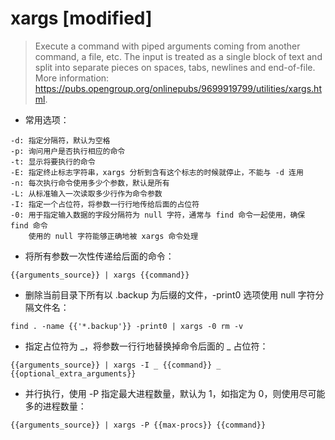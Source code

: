 # xargs [modified]

> Execute a command with piped arguments coming from another command, a file, etc.
> The input is treated as a single block of text and split into separate pieces on spaces, tabs, newlines and end-of-file.
> More information: <https://pubs.opengroup.org/onlinepubs/9699919799/utilities/xargs.html>.

- 常用选项：

```
-d: 指定分隔符，默认为空格
-p: 询问用户是否执行相应的命令
-t: 显示将要执行的命令
-E: 指定终止标志字符串，xargs 分析到含有这个标志的时候就停止，不能与 -d 连用
-n: 每次执行命令使用多少个参数，默认是所有
-L: 从标准输入一次读取多少行作为命令参数
-I: 指定一个占位符，将参数一行行地传给后面的占位符
-0: 用于指定输入数据的字段分隔符为 null 字符，通常与 find 命令一起使用，确保 find 命令
    使用的 null 字符能够正确地被 xargs 命令处理
```

- 将所有参数一次性传递给后面的命令：

`{{arguments_source}} | xargs {{command}}`

- 删除当前目录下所有以 .backup 为后缀的文件，-print0 选项使用 null 字符分隔文件名：

`find . -name {{'*.backup'}} -print0 | xargs -0 rm -v`

- 指定占位符为 _，将参数一行行地替换掉命令后面的 _ 占位符：

`{{arguments_source}} | xargs -I _ {{command}} _ {{optional_extra_arguments}}`

- 并行执行，使用 -P 指定最大进程数量，默认为 1，如指定为 0，则使用尽可能多的进程数量：

`{{arguments_source}} | xargs -P {{max-procs}} {{command}}`

